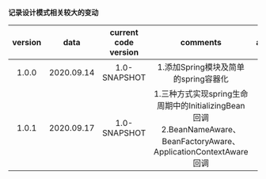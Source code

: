 **记录设计模式相关较大的变动** 

| version |    data    |  current code version  | comments | author |
| :-----: |  :-------: |  :------------------:  | :------: | :----: |
|  1.0.0  | 2020.09.14 |       1.0-SNAPSHOT     | 1.添加Spring模块及简单的spring容器化 | jack |
|  1.0.1  | 2020.09.17 |       1.0-SNAPSHOT     | 1.三种方式实现spring生命周期中的InitializingBean回调  2.BeanNameAware、BeanFactoryAware、ApplicationContextAware回调 | jack |